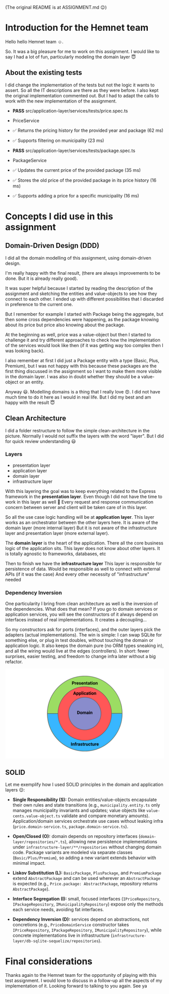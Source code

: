 (The original README is at ASSIGNMENT.md 😉)

# Introduction for the Hemnet team

Hello hello Hemnet team ☺️.

So. It was a big pleasure for me to work on this assignment.
I would like to say I had a lot of fun, particularly modeling the domain layer 😇

## About the existing tests

I did change the implementation of the tests but not the logic it wants to assert.
So all the IT descriptions are there as they were before.
I also kept the original implementation commented out.
But I had to adapt the calls to work with the new implementation of the assignment.

- **PASS** src/application-layer/services/tests/price.spec.ts
- PriceService
- ✅ Returns the pricing history for the provided year and package (62 ms)
- ✅ Supports filtering on municipality (23 ms)

- **PASS** src/application-layer/services/tests/package.spec.ts
- PackageService
- ✅ Updates the current price of the provided package (35 ms)
- ✅ Stores the old price of the provided package in its price history (16 ms)
- ✅ Supports adding a price for a specific municipality (16 ms)

# Concepts I did use in this assignment

## Domain-Driven Design (DDD)

I did all the domain modelling of this assignment, using domain-driven design.

I'm really happy with the final result,
(there are always improvements to be done. But it is already really good).

It was super helpful because I started by reading the description of the assignment and sketching the entities and value-objects
to see how they connect to each other.
I ended up with different possibilities that I discarded in preference to the current one.

But I remember for example I started with Package being the aggregate, but then some cross dependencies were happening, as the package knowing about its price but price also knowing about the package.

At the beginning as well, price was a value-object but then I started to challenge it and try different approaches to check how the implementation of the services would look like then (if it was getting way too complex then I was looking back).

I also remember at first I did just a Package entity with a type (Basic, Plus, Premium), but I was not happy with this because these packages are the first thing discussed in the assignment so I want to make them more visible in the domain layer. I was also in doubt whether they should be a value-object or an entity.

Anyway 😃.
Modelling domains is a thing that I really love 😍.
I did not have much time to do it here as I would in real life.
But I did my best and am happy with the result 😇

## Clean Architecture

I did a folder restructure to follow the simple clean-architecture in the picture.
Normally I would not suffix the layers with the word "layer". But I did for quick review understanding 😃

### Layers

- presentation layer
- application layer
- domain layer
- infrastructure layer

With this layering the goal was to keep everything related to the Express framework in the **presentation layer**.
Even though I did not have the time to work in this layer as well 😬
Every request and response communication concern between server and client will be taken care of in this layer.

So all the use case logic handling will be at **application layer**.
This layer works as an orchestrator between the other layers here.
It is aware of the domain layer (more internal layer)
But it is not aware of the infrastructure layer and presentation layer (more external layer).

The **domain layer** is the heart of the application.
There all the core business logic of the application sits.
This layer does not know about other layers.
It is totally agnostic to frameworks, databases, etc

Then to finish we have the **infrastructure layer**
This layer is responsible for persistence of data.
Would be responsible as well to connect with external APIs (if it was the case)
And every other necessity of "infrastructure" needed

### Dependency Inversion

One particularity I bring from clean architecture as well is the inversion of the dependencies.
What does that mean?
If you go to domain services or application services, you will see the constructors of it always depend on interfaces instead of real implementations.
It creates a decoupling...

So my constructors ask for ports (interfaces), and the outer layers pick the adapters (actual implementations).
The win is simple: I can swap SQLite for something else, or plug in test doubles, without touching the domain or application logic.
It also keeps the domain pure (no ORM types sneaking in), and all the wiring would live at the edges (controllers).
In short: fewer surprises, easier testing, and freedom to change infra later without a big refactor.

![simplified clean architecture](./clean_architecture.png)

## SOLID

Let me exemplify how I used SOLID principles in the domain and application layers 😌:

- **Single Responsibility (S):** Domain entities/value-objects encapsulate their own rules and state transitions (e.g., `municipality.entity.ts` only manages municipality invariants and updates; value objects like `value-cents.value-object.ts` validate and compare monetary amounts). Application/domain services orchestrate use cases without leaking infra (`price.domain-service.ts`, `package.domain-service.ts`).

- **Open/Closed (O):** domain depends on repository interfaces (`domain-layer/repositories/*.ts`), allowing new persistence implementations under `infrastructure-layer/**/repositories` without changing domain code. Package variants are modeled via separate classes (`Basic/Plus/Premium`), so adding a new variant extends behavior with minimal impact.

- **Liskov Substitution (L):** `BasicPackage`, `PlusPackage`, and `PremiumPackage` extend `AbstractPackage` and can be used wherever an `AbstractPackage` is expected (e.g., `Price.package: AbstractPackage`, repository returns `AbstractPackage`).

- **Interface Segregation (I):** small, focused interfaces (`IPriceRepository`, `IPackageRepository`, `IMunicipalityRepository`) expose only the methods each service needs, avoiding fat interfaces.

- **Dependency Inversion (D):** services depend on abstractions, not concretions (e.g., `PriceDomainService` constructor takes `IPriceRepository`, `IPackageRepository`, `IMunicipalityRepository`), while concrete implementations live in infrastructure (`infrastructure-layer/db-sqlite-sequelize/repositories`).

# Final considerations

Thanks again to the Hemnet team for the opportunity of playing with this test assignment.
I would love to discuss in a follow-up all the aspects of my implementation of it.
Looking forward to talking to you again.
See ya
